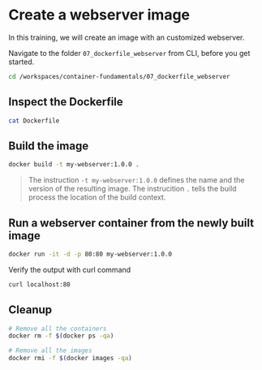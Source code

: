 # Create a webserver image

In this training, we will create an image with an customized webserver.

Navigate to the folder `07_dockerfile_webserver` from CLI, before you get started.

```bash
cd /workspaces/container-fundamentals/07_dockerfile_webserver
```

## Inspect the Dockerfile

```bash
cat Dockerfile
```

## Build the image

```bash
docker build -t my-webserver:1.0.0 .
```

> The instruction `-t my-webserver:1.0.0` defines the name and the version of the resulting image.
> The instrucition `.` tells the build process the location of the build context.

## Run a webserver container from the newly built image

```bash
docker run -it -d -p 80:80 my-webserver:1.0.0
```

Verify the output with curl command

```bash
curl localhost:80
```

## Cleanup

```bash
# Remove all the containers
docker rm -f $(docker ps -qa)

# Remove all the images
docker rmi -f $(docker images -qa)
```
